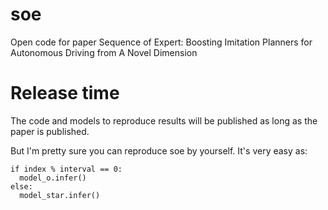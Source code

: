 # soe
Open code for paper Sequence of Expert: Boosting Imitation Planners for Autonomous Driving from A Novel Dimension

# Release time

The code and models to reproduce results will be published as long as the paper is published.

But I'm pretty sure you can reproduce soe by yourself. It's very easy as:

```
if index % interval == 0:
  model_o.infer()
else:
  model_star.infer()
```
